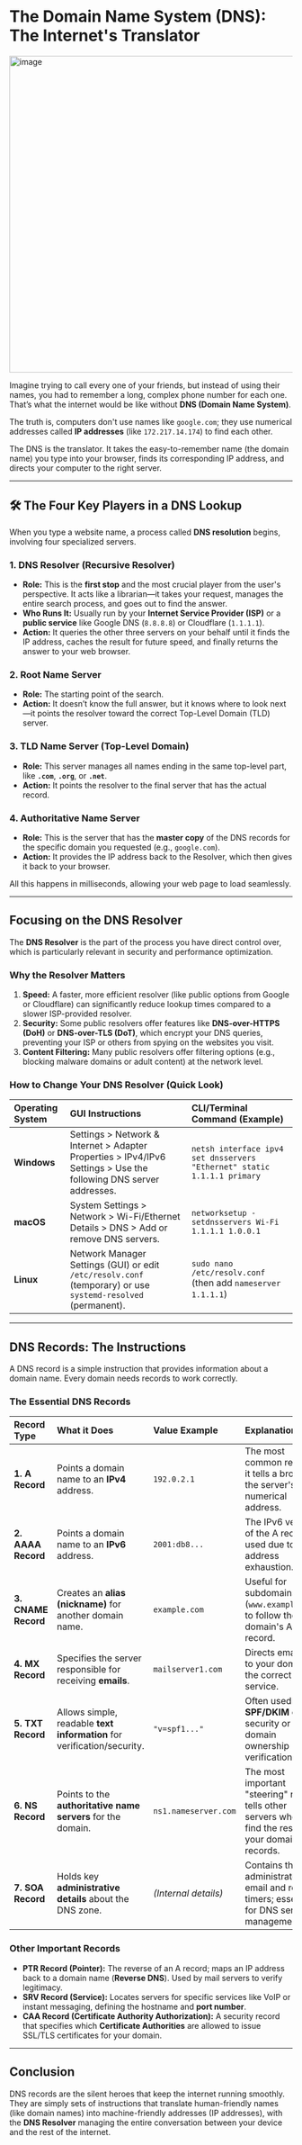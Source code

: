 # The Domain Name System (DNS): The Internet's Translator
<img width="1000" height="563" alt="image" src="https://github.com/user-attachments/assets/fffc958e-f769-4ed8-bd9b-436b71b31c4b" />

Imagine trying to call every one of your friends, but instead of using their names, you had to remember a long, complex phone number for each one. That’s what the internet would be like without **DNS (Domain Name System)**.

The truth is, computers don't use names like `google.com`; they use numerical addresses called **IP addresses** (like `172.217.14.174`) to find each other.

The DNS is the translator. It takes the easy-to-remember name (the domain name) you type into your browser, finds its corresponding IP address, and directs your computer to the right server.

---

## 🛠️ The Four Key Players in a DNS Lookup

When you type a website name, a process called **DNS resolution** begins, involving four specialized servers.

### 1. DNS Resolver (Recursive Resolver) 

* **Role:** This is the **first stop** and the most crucial player from the user's perspective. It acts like a librarian—it takes your request, manages the entire search process, and goes out to find the answer.
* **Who Runs It:** Usually run by your **Internet Service Provider (ISP)** or a **public service** like Google DNS (`8.8.8.8`) or Cloudflare (`1.1.1.1`).
* **Action:** It queries the other three servers on your behalf until it finds the IP address, caches the result for future speed, and finally returns the answer to your web browser.

### 2. Root Name Server 

* **Role:** The starting point of the search.
* **Action:** It doesn’t know the full answer, but it knows where to look next—it points the resolver toward the correct Top-Level Domain (TLD) server.

### 3. TLD Name Server (Top-Level Domain) 

* **Role:** This server manages all names ending in the same top-level part, like **`.com`**, **`.org`**, or **`.net`**.
* **Action:** It points the resolver to the final server that has the actual record.

### 4. Authoritative Name Server 

* **Role:** This is the server that has the **master copy** of the DNS records for the specific domain you requested (e.g., `google.com`).
* **Action:** It provides the IP address back to the Resolver, which then gives it back to your browser.

All this happens in milliseconds, allowing your web page to load seamlessly.

---

##  Focusing on the DNS Resolver

The **DNS Resolver** is the part of the process you have direct control over, which is particularly relevant in security and performance optimization.

### Why the Resolver Matters

1.  **Speed:** A faster, more efficient resolver (like public options from Google or Cloudflare) can significantly reduce lookup times compared to a slower ISP-provided resolver.
2.  **Security:** Some public resolvers offer features like **DNS-over-HTTPS (DoH)** or **DNS-over-TLS (DoT)**, which encrypt your DNS queries, preventing your ISP or others from spying on the websites you visit.
3.  **Content Filtering:** Many public resolvers offer filtering options (e.g., blocking malware domains or adult content) at the network level.

### How to Change Your DNS Resolver (Quick Look)

| Operating System | GUI Instructions | CLI/Terminal Command (Example) |
| :--- | :--- | :--- |
| **Windows** | Settings > Network & Internet > Adapter Properties > IPv4/IPv6 Settings > Use the following DNS server addresses. | `netsh interface ipv4 set dnsservers "Ethernet" static 1.1.1.1 primary` |
| **macOS** | System Settings > Network > Wi-Fi/Ethernet Details > DNS > Add or remove DNS servers. | `networksetup -setdnsservers Wi-Fi 1.1.1.1 1.0.0.1` |
| **Linux** | Network Manager Settings (GUI) or edit `/etc/resolv.conf` (temporary) or use `systemd-resolved` (permanent). | `sudo nano /etc/resolv.conf` (then add `nameserver 1.1.1.1`) |

---

##  DNS Records: The Instructions

A DNS record is a simple instruction that provides information about a domain name. Every domain needs records to work correctly.

### The Essential DNS Records

| Record Type | What it Does | Value Example | Explanation |
| :--- | :--- | :--- | :--- |
| **1. A Record** | Points a domain name to an **IPv4** address. | `192.0.2.1` | The most common record; it tells a browser the server's numerical address. |
| **2. AAAA Record** | Points a domain name to an **IPv6** address. | `2001:db8...` | The IPv6 version of the A record, used due to IPv4 address exhaustion. |
| **3. CNAME Record** | Creates an **alias (nickname)** for another domain name. | `example.com` | Useful for subdomains (`www.example.com`) to follow the main domain's A record. |
| **4. MX Record** | Specifies the server responsible for receiving **emails**. | `mailserver1.com` | Directs email sent to your domain to the correct mail service. |
| **5. TXT Record** | Allows simple, readable **text information** for verification/security. | `"v=spf1..."` | Often used for **SPF/DKIM** email security or domain ownership verification. |
| **6. NS Record** | Points to the **authoritative name servers** for the domain. | `ns1.nameserver.com` | The most important "steering" record; tells other servers where to find the rest of your domain's records. |
| **7. SOA Record** | Holds key **administrative details** about the DNS zone. | *(Internal details)* | Contains the administrator's email and refresh timers; essential for DNS server management. |

### Other Important Records

* **PTR Record (Pointer):** The reverse of an A record; maps an IP address back to a domain name (**Reverse DNS**). Used by mail servers to verify legitimacy.
* **SRV Record (Service):** Locates servers for specific services like VoIP or instant messaging, defining the hostname and **port number**.
* **CAA Record (Certificate Authority Authorization):** A security record that specifies which **Certificate Authorities** are allowed to issue SSL/TLS certificates for your domain.

---

## Conclusion

DNS records are the silent heroes that keep the internet running smoothly. They are simply sets of instructions that translate human-friendly names (like domain names) into machine-friendly addresses (IP addresses), with the **DNS Resolver** managing the entire conversation between your device and the rest of the internet.
